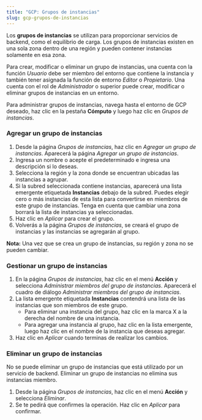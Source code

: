 ```yaml
---
title: "GCP: Grupos de instancias"
slug: gcp-grupos-de-instancias
---
```



Los **grupos de instancias** se utilizan para proporcionar servicios de backend, como el equilibrio de carga. Los grupos de instancias existen en una sola zona dentro de una región y pueden contener instancias solamente en esa zona.

Para crear, modificar o eliminar un grupo de instancias, una cuenta con la función *Usuario* debe ser miembro del entorno que contiene la instancia y también tener asignada la función de entorno *Editor* o *Propietario*. Una cuenta con el rol de *Administrador* o superior puede crear, modificar o eliminar grupos de instancias en un entorno.

Para administrar grupos de instancias, navega hasta el entorno de GCP deseado, haz clic en la pestaña **Cómputo** y luego haz clic en *Grupos de instancias*.

### Agregar un grupo de instancias

1. Desde la página *Grupos de instancias*, haz clic en *Agregar un grupo de instancias*. Aparecerá la página *Agregar un grupo de instancias*.
1. Ingresa un nombre o acepte el predeterminado e ingresa una descripción si lo deseas.
1. Selecciona la región y la zona donde se encuentran ubicadas las instancias a agrupar.
1. Si la subred seleccionada contiene instancias, aparecerá una lista emergente etiquetada **Instancias** debajo de la subred. Puedes elegir cero o más instancias de esta lista para convertirse en miembros de este grupo de instancias. Tenga en cuenta que cambiar una zona borrará la lista de instancias ya seleccionadas.
1. Haz clic en *Aplicar* para crear el grupo.
1. Volverás a la página *Grupos de instancias*, se creará el grupo de instancias y las instancias se agregarán al grupo.

**Nota:** Una vez que se crea un grupo de instancias, su región y zona no se pueden cambiar.

### Gestionar un grupo de instancias

1. En la página *Grupos de instancias*, haz clic en el menú **Acción** y selecciona *Administrar miembros del grupo de instancias*. Aparecerá el cuadro de diálogo *Administrar miembros del grupo de instancias*.
1. La lista emergente etiquetada **Instancias** contendrá una lista de las instancias que son miembros de este grupo.
    - Para eliminar una instancia del grupo, haz clic en la marca X a la derecha del nombre de una instancia.
    - Para agregar una instancia al grupo, haz clic en la lista emergente, luego haz clic en el nombre de la instancia que deseas agregar.
1. Haz clic en *Aplicar* cuando terminas de realizar los cambios.

### Eliminar un grupo de instancias

No se puede eliminar un grupo de instancias que está utilizado por un servicio de backend. Eliminar un grupo de instancias no elimina sus instancias miembro.

1. Desde la página *Grupos de instancias*, haz clic en el menú **Acción** y selecciona *Eliminar*.
1. Se te pedirá que confirmes la operación. Haz clic en *Aplicar* para confirmar.
